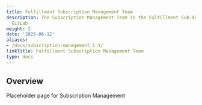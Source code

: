 ```yaml
---
title: Fulfillment Subscription Management Team
description: The Subscription Management Team in the Fulfillment Sub-department at
  GitLab
weight: 2
date: '2025-06-12'
aliases:
- /docs/subscription-management_1_1/
linkTitle: Fulfillment Subscription Management Team
type: docs
---
```


## Overview

Placeholder page for Subscription Management
